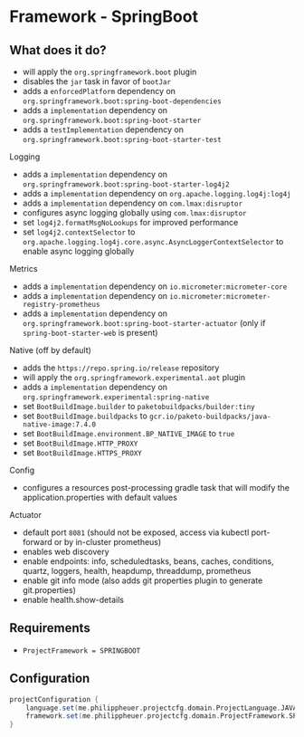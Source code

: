 # Framework - SpringBoot

## What does it do?

- will apply the `org.springframework.boot` plugin
- disables the `jar` task in favor of `bootJar`
- adds a `enforcedPlatform` dependency on `org.springframework.boot:spring-boot-dependencies`
- adds a `implementation` dependency on `org.springframework.boot:spring-boot-starter`
- adds a `testImplementation` dependency on `org.springframework.boot:spring-boot-starter-test`

Logging

- adds a `implementation` dependency on `org.springframework.boot:spring-boot-starter-log4j2`
- adds a `implementation` dependency on `org.apache.logging.log4j:log4j`
- adds a `implementation` dependency on `com.lmax:disruptor`
- configures async logging globally using `com.lmax:disruptor`
- set `log4j2.formatMsgNoLookups` for improved performance
- set `log4j2.contextSelector` to `org.apache.logging.log4j.core.async.AsyncLoggerContextSelector` to enable async logging globally

Metrics

- adds a `implementation` dependency on `io.micrometer:micrometer-core`
- adds a `implementation` dependency on `io.micrometer:micrometer-registry-prometheus`
- adds a `implementation` dependency on `org.springframework.boot:spring-boot-starter-actuator` (only if `spring-boot-starter-web` is present)

Native (off by default)

- adds the `https://repo.spring.io/release` repository
- will apply the `org.springframework.experimental.aot` plugin
- adds a `implementation` dependency on `org.springframework.experimental:spring-native`
- set `BootBuildImage.builder` to `paketobuildpacks/builder:tiny`
- set `BootBuildImage.buildpacks` to `gcr.io/paketo-buildpacks/java-native-image:7.4.0`
- set `BootBuildImage.environment.BP_NATIVE_IMAGE` to `true`
- set `BootBuildImage.HTTP_PROXY`
- set `BootBuildImage.HTTPS_PROXY`

Config

- configures a resources post-processing gradle task that will modify the application.properties with default values

Actuator

- default port `8081` (should not be exposed, access via kubectl port-forward or by in-cluster prometheus)
- enables web discovery
- enable endpoints: info, scheduledtasks, beans, caches, conditions, quartz, loggers, health, heapdump, threaddump, prometheus
- enable git info mode (also adds git properties plugin to generate git.properties)
- enable health.show-details

## Requirements

- `ProjectFramework = SPRINGBOOT`

## Configuration

```gradle
projectConfiguration {
    language.set(me.philippheuer.projectcfg.domain.ProjectLanguage.JAVA)
    framework.set(me.philippheuer.projectcfg.domain.ProjectFramework.SPRINGBOOT)
}
```
